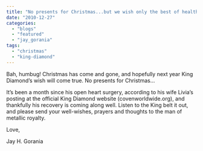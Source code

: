 ```yaml
---
title: "No presents for Christmas...but we wish only the best of health for King Diamond"
date: "2010-12-27"
categories: 
  - "blogs"
  - "featured"
  - "jay_gorania"
tags: 
  - "christmas"
  - "king-diamond"
---
```


Bah, humbug! Christmas has come and gone, and hopefully next year King Diamond’s wish will come true. No presents for Christmas…

It’s been a month since his open heart surgery, according to his wife Livia’s posting at the official King Diamond website (covenworldwide.org), and thankfully his recovery is coming along well. Listen to the King belt it out, and please send your well-wishes, prayers and thoughts to the man of metallic royalty.

Love,

Jay H. Gorania
